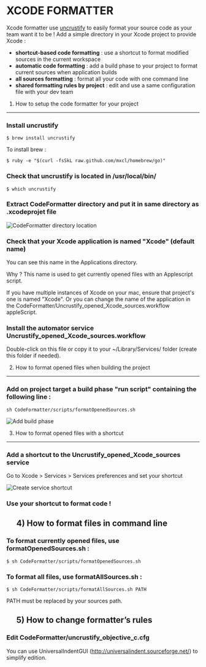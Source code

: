 XCODE FORMATTER
================

Xcode formatter use [uncrustify](http://uncrustify.sourceforge.net/) to easily format your source code as your team want it to be !
Add a simple directory in your Xcode project to provide Xcode : 

* __shortcut-based code formatting__ : use a shortcut to format modified sources in the current workspace
* __automatic code formatting__ : add a build phase to your project to format current sources when application builds
* __all sources formatting__ : format all your code with one command line
* __shared formatting rules by project__ : edit and use a same configuration file with your dev team


1) How to setup the code formatter for your project
-----------------------------------------------------

### Install uncrustify

	$ brew install uncrustify

To install brew :
 
	$ ruby -e "$(curl -fsSkL raw.github.com/mxcl/homebrew/go)"


### Check that uncrustify is located in /usr/local/bin/ 

	$ which uncrustify


### Extract CodeFormatter directory and put it in same directory as .xcodeprojet file

![CodeFormatter directory location](https://raw.github.com/octo-online/Xcode-formatter/master/images/directory_location.png)


### Check that your Xcode application is named "Xcode" (default name)

You can see this name in the Applications directory.

Why ? This name is used to get currently opened files with an Applescript script.

If you have multiple instances of Xcode on your mac, ensure that project's one is named "Xcode". Or you can change the name of the application in the CodeFormatter/Uncrustify\_opened\_Xcode\_sources.workflow appleScript.


### Install the automator service Uncrustify\_opened\_Xcode\_sources.workflow

Double-click on this file or copy it to your ~/Library/Services/ folder (create this folder if needed).


2) How to format opened files when building the project
---------------------------------------------------------

### Add on project target a build phase "run script" containing the following line :

	sh CodeFormatter/scripts/formatOpenedSources.sh

![Add build phase](https://raw.github.com/octo-online/Xcode-formatter/master/images/add_build_phase.png)


3) How to format opened files with a shortcut
-----------------------------------------------

### Add a shortcut to the Uncrustify_opened_Xcode_sources service

Go to Xcode > Services > Services preferences and set your shortcut

![Create service shortcut](https://raw.github.com/octo-online/Xcode-formatter/master/images/add_service_shortcut.png)


### Use your shortcut to format code !


 
4) How to format files in command line
----------------------------------------

### To format currently opened files, use formatOpenedSources.sh : 

	$ sh CodeFormatter/scripts/formatOpenedSources.sh


### To format all files, use formatAllSources.sh :

	$ sh CodeFormatter/scripts/formatAllSources.sh PATH

PATH must be replaced by your sources path.


 
5) How to change formatter’s rules
------------------------------------

### Edit CodeFormatter/uncrustify_objective_c.cfg

You can use UniversalIndentGUI (http://universalindent.sourceforge.net/) to simplify edition.

